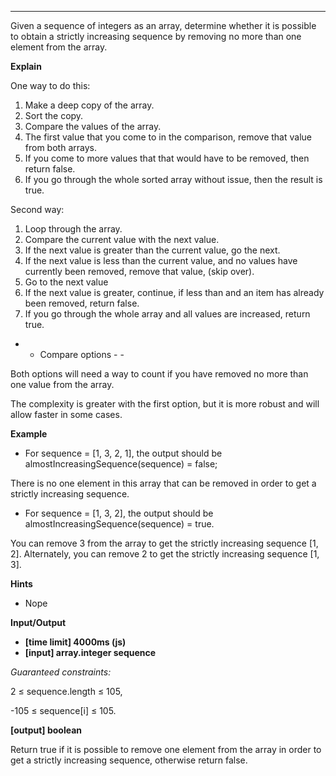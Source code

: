 

---
Given a sequence of integers as an array, determine whether it is possible to obtain a strictly increasing sequence by removing no more than one element from the array.

**Explain**

One way to do this:
1. Make a deep copy of the array.
2. Sort the copy.
3. Compare the values of the array. 
4. The first value that you come to in the comparison, remove that value from both arrays.
5. If you come to more values that that would have to be removed, then return false.
6. If you go through the whole sorted array without issue, then the result is true.

Second way:
1. Loop through the array.
2. Compare the current value with the next value.
3. If the next value is greater than the current value, go the next.
4. If the next value is less than the current value, and no values have currently been removed, remove that value, (skip over).
5. Go to the next value
6. If  the next value is greater, continue, if less than and an item has already been removed, return false.
7. If you go through the whole array and all values are increased, return true.

- - Compare options - -

Both options will need a way to count if you have removed no more than one value from the array.

The complexity is greater with the first option, but it is more robust and will allow faster in some cases.


**Example**

- For sequence = [1, 3, 2, 1], the output should be
almostIncreasingSequence(sequence) = false;

There is no one element in this array that can be removed in order to get a strictly increasing sequence.

- For sequence = [1, 3, 2], the output should be
almostIncreasingSequence(sequence) = true.

You can remove 3 from the array to get the strictly increasing sequence [1, 2]. Alternately, you can remove 2 to get the strictly increasing sequence [1, 3].

**Hints**
-   Nope

**Input/Output**

- **[time limit] 4000ms (js)**
- **[input] array.integer sequence**

*Guaranteed constraints:*

2 ≤ sequence.length ≤ 105,

-105 ≤ sequence[i] ≤ 105.

**[output] boolean**

Return true if it is possible to remove one element from the array in order to get a strictly increasing sequence, otherwise return false.